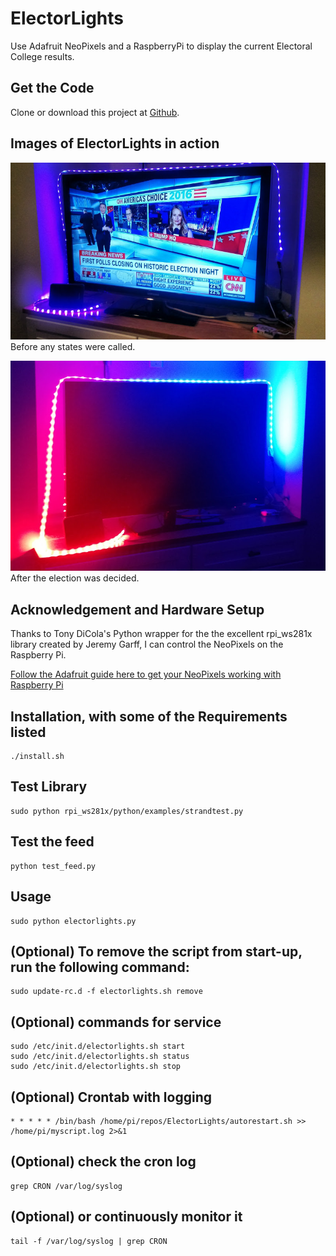 ElectorLights
=============

Use Adafruit NeoPixels and a RaspberryPi to display the current Electoral College results.

## Get the Code

Clone or download this project at [Github](https://github.com/davidbradway/ElectorLights).

## Images of ElectorLights in action

![Before](Before.jpg "Before")<br> Before any states were called.

![After](After.jpg "After")<br> After the election was decided.

## Acknowledgement and Hardware Setup

Thanks to Tony DiCola's Python wrapper for the the excellent rpi_ws281x library created by Jeremy Garff, I can control the NeoPixels on the Raspberry Pi.

[Follow the Adafruit guide here to get your NeoPixels working with Raspberry Pi](https://learn.adafruit.com/neopixels-on-raspberry-pi/overview)

## Installation, with some of the Requirements listed
    ./install.sh

## Test Library
    sudo python rpi_ws281x/python/examples/strandtest.py

## Test the feed
    python test_feed.py

## Usage
    sudo python electorlights.py

## (Optional) To remove the script from start-up, run the following command:
    sudo update-rc.d -f electorlights.sh remove

## (Optional) commands for service
    sudo /etc/init.d/electorlights.sh start
    sudo /etc/init.d/electorlights.sh status
    sudo /etc/init.d/electorlights.sh stop

## (Optional) Crontab with logging
    * * * * * /bin/bash /home/pi/repos/ElectorLights/autorestart.sh >> /home/pi/myscript.log 2>&1

## (Optional) check the cron log
    grep CRON /var/log/syslog

## (Optional) or continuously monitor it
    tail -f /var/log/syslog | grep CRON
